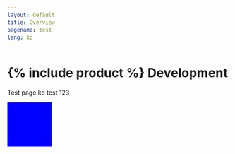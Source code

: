 ```yaml
---
layout: default
title: Overview
pagename: test
lang: ko
---
```


# {% include product %} Development

Test page ko test 123

![test](./images/color.png)
